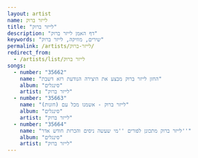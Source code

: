 ```yaml
---
layout: artist
name: לייזר ברוק
title: "לייזר ברוק"
description: "דף האמן לייזר ברוק"
keywords: "שירים, מוזיקה, לייזר ברוק"
permalink: /artists/לייזר-ברוק/
redirect_from:
  - /artists/list/לייזר ברוק
songs:
  - number: "35662"
    name: "החזן לייזר ברוק מבצע את היצירה הנודעת רזא דשבת"
    album: "סינגלים"
    artist: "לייזר ברוק"
  - number: "35663"
    name: "לייזר ברוק - אשמנו מכל עם (חזנות)"
    album: "סינגלים"
    artist: "לייזר ברוק"
  - number: "35664"
    name: "לייזר ברוק מתכונן לפורים ''מי שעשה ניסים והכרזת חודש אדר''"
    album: "סינגלים"
    artist: "לייזר ברוק"
---
```

